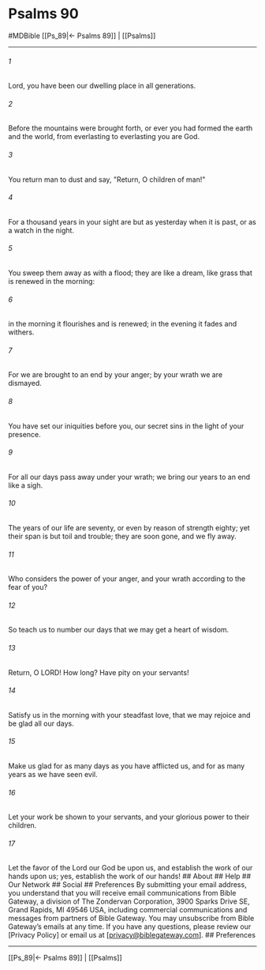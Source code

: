 # Psalms 90
#MDBible
[[Ps_89|← Psalms 89]] | [[Psalms]]

***


###### 1 
Lord, you have been our dwelling place in all generations. 

###### 2 
Before the mountains were brought forth, or ever you had formed the earth and the world, from everlasting to everlasting you are God. 

###### 3 
You return man to dust and say, "Return, O children of man!" 

###### 4 
For a thousand years in your sight are but as yesterday when it is past, or as a watch in the night. 

###### 5 
You sweep them away as with a flood; they are like a dream, like grass that is renewed in the morning: 

###### 6 
in the morning it flourishes and is renewed; in the evening it fades and withers. 

###### 7 
For we are brought to an end by your anger; by your wrath we are dismayed. 

###### 8 
You have set our iniquities before you, our secret sins in the light of your presence. 

###### 9 
For all our days pass away under your wrath; we bring our years to an end like a sigh. 

###### 10 
The years of our life are seventy, or even by reason of strength eighty; yet their span is but toil and trouble; they are soon gone, and we fly away. 

###### 11 
Who considers the power of your anger, and your wrath according to the fear of you? 

###### 12 
So teach us to number our days that we may get a heart of wisdom. 

###### 13 
Return, O LORD! How long? Have pity on your servants! 

###### 14 
Satisfy us in the morning with your steadfast love, that we may rejoice and be glad all our days. 

###### 15 
Make us glad for as many days as you have afflicted us, and for as many years as we have seen evil. 

###### 16 
Let your work be shown to your servants, and your glorious power to their children. 

###### 17 
Let the favor of the Lord our God be upon us, and establish the work of our hands upon us; yes, establish the work of our hands! ## About ## Help ## Our Network ## Social ## Preferences By submitting your email address, you understand that you will receive email communications from Bible Gateway, a division of The Zondervan Corporation, 3900 Sparks Drive SE, Grand Rapids, MI 49546 USA, including commercial communications and messages from partners of Bible Gateway. You may unsubscribe from Bible Gateway&rsquo;s emails at any time. If you have any questions, please review our [Privacy Policy] or email us at [privacy@biblegateway.com]. ## Preferences

***

[[Ps_89|← Psalms 89]] | [[Psalms]]
